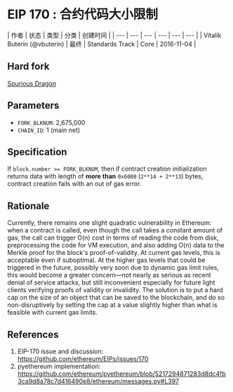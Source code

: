 # EIP 170 : 合约代码大小限制

| 作者 | 状态 | 类型 | 分类 | 创建时间 |
| --- | --- | --- | --- | --- | --- |
| Vitalik Buterin (@vbuterin) | 最终 |  Standards Track |  Core | 2016-11-04 |



## Hard fork
[Spurious Dragon](https://github.com/ethereum/EIPs/blob/master/EIPS/eip-607.md)

## Parameters
- `FORK_BLKNUM`: 2,675,000
- `CHAIN_ID`: 1 (main net)

## Specification

If `block.number >= FORK_BLKNUM`, then if contract creation initialization returns data with length of **more than** `0x6000` (`2**14 + 2**13`) bytes, contract creation fails with an out of gas error.

## Rationale

Currently, there remains one slight quadratic vulnerability in Ethereum: when a contract is called, even though the call takes a constant amount of gas, the call can trigger O(n) cost in terms of reading the code from disk, preprocessing the code for VM execution, and also adding O(n) data to the Merkle proof for the block's proof-of-validity. At current gas levels, this is acceptable even if suboptimal. At the higher gas levels that could be triggered in the future, possibly very soon due to dynamic gas limit rules, this would become a greater concern—not nearly as serious as recent denial of service attacks, but still inconvenient especially for future light clients verifying proofs of validity or invalidity. The solution is to put a hard cap on the size of an object that can be saved to the blockchain, and do so non-disruptively by setting the cap at a value slightly higher than what is feasible with current gas limits.

## References

1. EIP-170 issue and discussion: https://github.com/ethereum/EIPs/issues/170
2. pyethereum implementation: https://github.com/ethereum/pyethereum/blob/5217294871283d8dc4fb3ca9d8a78c7d416490e8/ethereum/messages.py#L397
